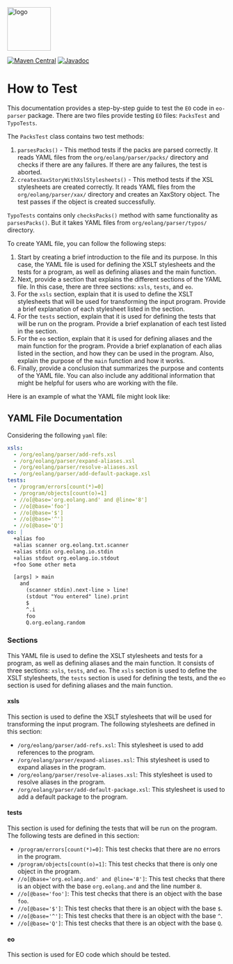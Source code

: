 <img alt="logo" src="https://www.objectionary.com/cactus.svg" height="100px" />

[![Maven Central](https://img.shields.io/maven-central/v/org.eolang/eo-parser.svg)](https://maven-badges.herokuapp.com/maven-central/org.eolang/eo-parser)
[![Javadoc](http://www.javadoc.io/badge/org.eolang/eo-parser.svg)](http://www.javadoc.io/doc/org.eolang/eo-parser)

# How to Test

This documentation provides a step-by-step guide to test the `EO` code in `eo-parser` package. There are two files provide 
testing `EO` files: `PacksTest` and `TypoTests`.

The `PacksTest` class contains two test methods:

1.  `parsesPacks()` - This method tests if the packs are parsed correctly. It reads YAML files from the `org/eolang/parser/packs/` directory and checks if there are any failures. If there are any failures, the test is aborted.
2.  `createsXaxStoryWithXslStylesheets()` - This method tests if the XSL stylesheets are created correctly. It reads YAML files from the `org/eolang/parser/xax/` directory and creates an XaxStory object. The test passes if the object is created successfully.

`TypoTests` contains only `checksPacks()` method with same functionality as `parsesPacks()`. But it takes YAML files from `org/eolang/parser/typos/` directory.

To create YAML file, you can follow the following steps:

1.  Start by creating a brief introduction to the file and its purpose. In this case, the YAML file is used for defining the XSLT stylesheets and the tests for a program, as well as defining aliases and the main function.
2.  Next, provide a section that explains the different sections of the YAML file. In this case, there are three sections: `xsls`, `tests`, and `eo`.
3.  For the `xsls` section, explain that it is used to define the XSLT stylesheets that will be used for transforming the input program. Provide a brief explanation of each stylesheet listed in the section.
4.  For the `tests` section, explain that it is used for defining the tests that will be run on the program. Provide a brief explanation of each test listed in the section.
5.  For the `eo` section, explain that it is used for defining aliases and the main function for the program. Provide a brief explanation of each alias listed in the section, and how they can be used in the program. Also, explain the purpose of the `main` function and how it works.
6.  Finally, provide a conclusion that summarizes the purpose and contents of the YAML file. You can also include any additional information that might be helpful for users who are working with the file.

Here is an example of what the YAML file might look like:

## YAML File Documentation

Considering the following `yaml` file:

```yaml
xsls:
  - /org/eolang/parser/add-refs.xsl
  - /org/eolang/parser/expand-aliases.xsl
  - /org/eolang/parser/resolve-aliases.xsl
  - /org/eolang/parser/add-default-package.xsl
tests:
  - /program/errors[count(*)=0]
  - /program/objects[count(o)=1]
  - //o[@base='org.eolang.and' and @line='8']
  - //o[@base='foo']
  - //o[@base='$']
  - //o[@base='^']
  - //o[@base='Q']
eo: |
  +alias foo
  +alias scanner org.eolang.txt.scanner
  +alias stdin org.eolang.io.stdin
  +alias stdout org.eolang.io.stdout
  +foo Some other meta

  [args] > main
    and
      (scanner stdin).next-line > line!
      (stdout "You entered" line).print
      $
      ^.i
      foo
      Q.org.eolang.random
```

### Sections

This YAML file is used to define the XSLT stylesheets and tests for a program, as well as defining aliases and the main function.
It consists of three sections: `xsls`, `tests`, and `eo`. The `xsls` section is used to define the XSLT stylesheets, the `tests` section is used for defining the tests, and the `eo` section is used for defining aliases and the main function.

#### xsls

This section is used to define the XSLT stylesheets that will be used for transforming the input program. The following stylesheets are defined in this section:
-   `/org/eolang/parser/add-refs.xsl`: This stylesheet is used to add references to the program.
-   `/org/eolang/parser/expand-aliases.xsl`: This stylesheet is used to expand aliases in the program.
-   `/org/eolang/parser/resolve-aliases.xsl`: This stylesheet is used to resolve aliases in the program.
-   `/org/eolang/parser/add-default-package.xsl`: This stylesheet is used to add a default package to the program.

#### tests

This section is used for defining the tests that will be run on the program. The following tests are defined in this section:
-   `/program/errors[count(*)=0]`: This test checks that there are no errors in the program.
-   `/program/objects[count(o)=1]`: This test checks that there is only one object in the program.
-   `//o[@base='org.eolang.and' and @line='8']`: This test checks that there is an object with the base `org.eolang.and` and the line number `8`.
-   `//o[@base='foo']`: This test checks that there is an object with the base `foo`.
-   `//o[@base='$']`: This test checks that there is an object with the base `$`.
-   `//o[@base='^']`: This test checks that there is an object with the base `^`.
-   `//o[@base='Q']`: This test checks that there is an object with the base `Q`.

#### eo

This section is used for EO code which should be tested.
